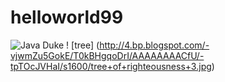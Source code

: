 # helloworld99

![Java Duke](https://upload.wikimedia.org/wikipedia/commons/thumb/5/5d/Duke_%28Java_mascot%29_waving.svg/452px-Duke_%28Java_mascot%29_waving.svg.png)
! [tree] (http://4.bp.blogspot.com/-vjwmZu5GokE/T0kBHgqoDrI/AAAAAAAACfU/-tpTOcJVHaI/s1600/tree+of+righteousness+3.jpg)
